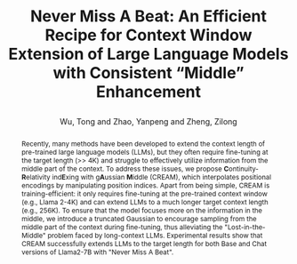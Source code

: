 ---
layout: pub
key: cream
type: inproceedings
title: >
    Never Miss A Beat: An Efficient Recipe for Context Window Extension of Large Language Models with Consistent “Middle” Enhancement
author: Wu, Tong and Zhao, Yanpeng and Zheng, Zilong
abbr: NeurIPS'24
correspondence: Zheng, Zilong
# pdf: https://aclanthology.org/2023.emnlp-main.334.pdf
booktitle: NeurIPS
arxiv: 2406.07138v1
year: 2024
code: https://github.com/bigai-nlco/cream
selected: true
abstract: >
    Recently, many methods have been developed to extend the context length of pre-trained large language models (LLMs), but they often require fine-tuning at the target length (>> 4K) and struggle to effectively utilize information from the middle part of the context. To address these issues, we propose <b>C</b>ontinuity-<b>R</b>elativity ind<b>E</b>xing with g<b>A</b>ussian <b>M</b>iddle (CREAM), which interpolates positional encodings by manipulating position indices. Apart from being simple, CREAM is training-efficient: it only requires fine-tuning at the pre-trained context window (e.g., Llama 2-4K) and can extend LLMs to a much longer target context length (e.g., 256K). To ensure that the model focuses more on the information in the middle, we introduce a truncated Gaussian to encourage sampling from the middle part of the context during fine-tuning, thus alleviating the "Lost-in-the-Middle" problem faced by long-context LLMs. Experimental results show that CREAM successfully extends LLMs to the target length for both Base and Chat versions of Llama2-7B with "Never Miss A Beat". 
bibtex: >
    @inproceedings{wu2024cream,
        title={Never Miss A Beat: An Efficient Recipe for Context Window Extension of Large Language Models with Consistent "Middle" Enhancement},
        author={Tong Wu, Yanpeng Zhao, Zilong Zheng},
        booktitle = {Advances in Neural Information Processing Systems (NeurIPS)},
        volume = {37},
        year={2024}
    }
---